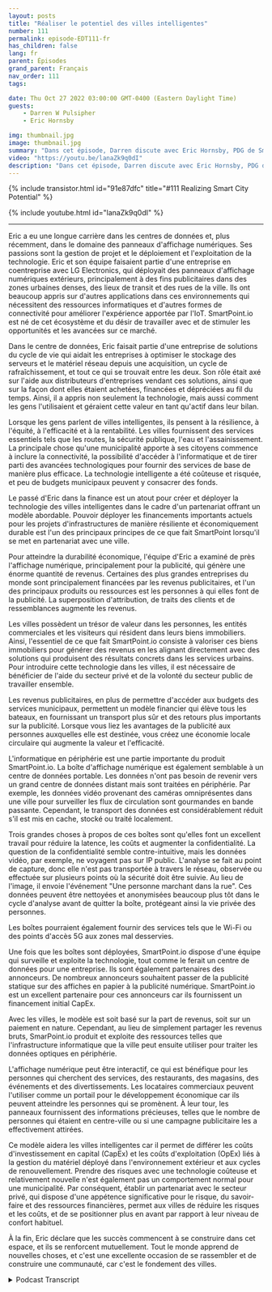 ```yaml
---
layout: posts
title: "Réaliser le potentiel des villes intelligentes"
number: 111
permalink: episode-EDT111-fr
has_children: false
lang: fr
parent: Épisodes
grand_parent: Français
nav_order: 111
tags:

date: Thu Oct 27 2022 03:00:00 GMT-0400 (Eastern Daylight Time)
guests:
    - Darren W Pulsipher
    - Eric Hornsby

img: thumbnail.jpg
image: thumbnail.jpg
summary: "Dans cet épisode, Darren discute avec Eric Hornsby, PDG de SmartPoint.io, à propos de la technologie pour réaliser le potentiel des villes intelligentes."
video: "https://youtu.be/lanaZk9q0dI"
description: "Dans cet épisode, Darren discute avec Eric Hornsby, PDG de SmartPoint.io, à propos de la technologie pour réaliser le potentiel des villes intelligentes."
---
```


<div>
{% include transistor.html id="91e87dfc" title="#111 Realizing Smart City Potential" %}

{% include youtube.html id="lanaZk9q0dI" %}
</div>

---

Eric a eu une longue carrière dans les centres de données et, plus récemment, dans le domaine des panneaux d'affichage numériques. Ses passions sont la gestion de projet et le déploiement et l'exploitation de la technologie. Eric et son équipe faisaient partie d'une entreprise en coentreprise avec LG Electronics, qui déployait des panneaux d'affichage numériques extérieurs, principalement à des fins publicitaires dans des zones urbaines denses, des lieux de transit et des rues de la ville. Ils ont beaucoup appris sur d'autres applications dans ces environnements qui nécessitent des ressources informatiques et d'autres formes de connectivité pour améliorer l'expérience apportée par l'IoT. SmartPoint.io est né de cet écosystème et du désir de travailler avec et de stimuler les opportunités et les avancées sur ce marché.

Dans le centre de données, Eric faisait partie d'une entreprise de solutions du cycle de vie qui aidait les entreprises à optimiser le stockage des serveurs et le matériel réseau depuis une acquisition, un cycle de rafraîchissement, et tout ce qui se trouvait entre les deux. Son rôle était axé sur l'aide aux distributeurs d'entreprises vendant ces solutions, ainsi que sur la façon dont elles étaient achetées, financées et dépréciées au fil du temps. Ainsi, il a appris non seulement la technologie, mais aussi comment les gens l'utilisaient et géraient cette valeur en tant qu'actif dans leur bilan.

Lorsque les gens parlent de villes intelligentes, ils pensent à la résilience, à l'équité, à l'efficacité et à la rentabilité. Les villes fournissent des services essentiels tels que les routes, la sécurité publique, l'eau et l'assainissement. La principale chose qu'une municipalité apporte à ses citoyens commence à inclure la connectivité, la possibilité d'accéder à l'informatique et de tirer parti des avancées technologiques pour fournir des services de base de manière plus efficace. La technologie intelligente a été coûteuse et risquée, et peu de budgets municipaux peuvent y consacrer des fonds.

Le passé d'Eric dans la finance est un atout pour créer et déployer la technologie des villes intelligentes dans le cadre d'un partenariat offrant un modèle abordable. Pouvoir déployer les financements importants actuels pour les projets d'infrastructures de manière résiliente et économiquement durable est l'un des principaux principes de ce que fait SmartPoint lorsqu'il se met en partenariat avec une ville.

Pour atteindre la durabilité économique, l'équipe d'Eric a examiné de près l'affichage numérique, principalement pour la publicité, qui génère une énorme quantité de revenus. Certaines des plus grandes entreprises du monde sont principalement financées par les revenus publicitaires, et l'un des principaux produits ou ressources est les personnes à qui elles font de la publicité. La superposition d'attribution, de traits des clients et de ressemblances augmente les revenus.

Les villes possèdent un trésor de valeur dans les personnes, les entités commerciales et les visiteurs qui résident dans leurs biens immobiliers. Ainsi, l'essentiel de ce que fait SmartPoint.io consiste à valoriser ces biens immobiliers pour générer des revenus en les alignant directement avec des solutions qui produisent des résultats concrets dans les services urbains. Pour introduire cette technologie dans les villes, il est nécessaire de bénéficier de l'aide du secteur privé et de la volonté du secteur public de travailler ensemble.

Les revenus publicitaires, en plus de permettre d'accéder aux budgets des services municipaux, permettent un modèle financier qui élève tous les bateaux, en fournissant un transport plus sûr et des retours plus importants sur la publicité. Lorsque vous liez les avantages de la publicité aux personnes auxquelles elle est destinée, vous créez une économie locale circulaire qui augmente la valeur et l'efficacité.

L'informatique en périphérie est une partie importante du produit SmartPoint.io. La boîte d'affichage numérique est également semblable à un centre de données portable. Les données n'ont pas besoin de revenir vers un grand centre de données distant mais sont traitées en périphérie. Par exemple, les données vidéo provenant des caméras omniprésentes dans une ville pour surveiller les flux de circulation sont gourmandes en bande passante. Cependant, le transport des données est considérablement réduit s'il est mis en cache, stocké ou traité localement.

Trois grandes choses à propos de ces boîtes sont qu'elles font un excellent travail pour réduire la latence, les coûts et augmenter la confidentialité. La question de la confidentialité semble contre-intuitive, mais les données vidéo, par exemple, ne voyagent pas sur IP public. L'analyse se fait au point de capture, donc elle n'est pas transportée à travers le réseau, observée ou effectuée sur plusieurs points où la sécurité doit être suivie. Au lieu de l'image, il envoie l'événement "Une personne marchant dans la rue". Ces données peuvent être nettoyées et anonymisées beaucoup plus tôt dans le cycle d'analyse avant de quitter la boîte, protégeant ainsi la vie privée des personnes.

Les boîtes pourraient également fournir des services tels que le Wi-Fi ou des points d'accès 5G aux zones mal desservies.

Une fois que les boîtes sont déployées, SmartPoint.io dispose d'une équipe qui surveille et exploite la technologie, tout comme le ferait un centre de données pour une entreprise. Ils sont également partenaires des annonceurs. De nombreux annonceurs souhaitent passer de la publicité statique sur des affiches en papier à la publicité numérique. SmartPoint.io est un excellent partenaire pour ces annonceurs car ils fournissent un financement initial CapEx.

Avec les villes, le modèle est soit basé sur la part de revenus, soit sur un paiement en nature. Cependant, au lieu de simplement partager les revenus bruts, SmarPoint.io produit et exploite des ressources telles que l'infrastructure informatique que la ville peut ensuite utiliser pour traiter les données optiques en périphérie.

L'affichage numérique peut être interactif, ce qui est bénéfique pour les personnes qui cherchent des services, des restaurants, des magasins, des événements et des divertissements. Les locataires commerciaux peuvent l'utiliser comme un portail pour le développement économique car ils peuvent atteindre les personnes qui se promènent. À leur tour, les panneaux fournissent des informations précieuses, telles que le nombre de personnes qui étaient en centre-ville ou si une campagne publicitaire les a effectivement attirées.

Ce modèle aidera les villes intelligentes car il permet de différer les coûts d'investissement en capital (CapEx) et les coûts d'exploitation (OpEx) liés à la gestion du matériel déployé dans l'environnement extérieur et aux cycles de renouvellement. Prendre des risques avec une technologie coûteuse et relativement nouvelle n'est également pas un comportement normal pour une municipalité. Par conséquent, établir un partenariat avec le secteur privé, qui dispose d'une appétence significative pour le risque, du savoir-faire et des ressources financières, permet aux villes de réduire les risques et les coûts, et de se positionner plus en avant par rapport à leur niveau de confort habituel.

À la fin, Eric déclare que les succès commencent à se construire dans cet espace, et ils se renforcent mutuellement. Tout le monde apprend de nouvelles choses, et c'est une excellente occasion de se rassembler et de construire une communauté, car c'est le fondement des villes.



<details>
<summary> Podcast Transcript </summary>

<p></p>

</details>
